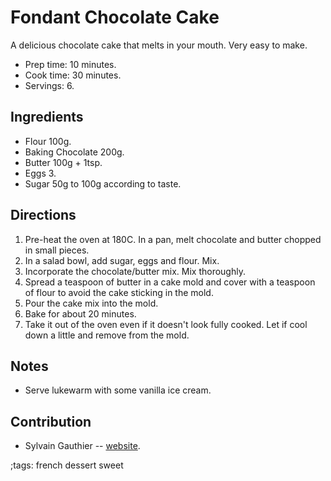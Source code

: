 # Fondant Chocolate Cake

A delicious chocolate cake that melts in your mouth. Very easy to make.

- Prep time: 10 minutes.
- Cook time: 30 minutes.
- Servings: 6.

## Ingredients

- Flour 100g.
- Baking Chocolate 200g.
- Butter 100g + 1tsp.
- Eggs 3.
- Sugar 50g to 100g according to taste.

## Directions

1. Pre-heat the oven at 180C. In a pan, melt chocolate and butter chopped in
   small pieces.
2. In a salad bowl, add sugar, eggs and flour. Mix.
3. Incorporate the chocolate/butter mix. Mix thoroughly.
4. Spread a teaspoon of butter in a cake mold and cover with a teaspoon of flour
   to avoid the cake sticking in the mold.
5. Pour the cake mix into the mold.
6. Bake for about 20 minutes.
7. Take it out of the oven even if it doesn't look fully cooked. Let if cool
   down a little and remove from the mold.

## Notes

- Serve lukewarm with some vanilla ice cream.

## Contribution

- Sylvain Gauthier -- [website](https://sgauthier.fr).

;tags: french dessert sweet
